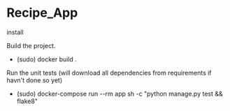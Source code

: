 # Recipe_App

install

Build the project.
- (sudo) docker build .

Run the unit tests (will download all dependencies from requirements if havn't done so yet)
- (sudo) docker-compose run --rm app sh -c "python manage.py test && flake8"
